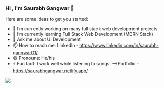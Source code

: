  ### Hi , I'm Saurabh Gangwar 👋



Here are some ideas to get you started:

- 🔭 I’m currently working on many full stack web development projects
- 🌱 I’m currently learning Full Stack Web Development (MERN Stack)
- 💬 Ask me about UI Development
- 📫 How to reach me: LinkedIn - https://www.linkedin.com/in/saurabh-gangwar01/ 
- 😄 Pronouns: He/his
- ⚡ Fun fact: I work well while listening to songs. 
-->Portfolio - https://saurabhgangwar.netlify.app/

<img src="https://github-readme-stats.vercel.app/api?username=saurabh2297&&show_icons=true&title_color=ffffff&icon_color=bb2acf&text_color=daf7dc&bg_color=151515">
